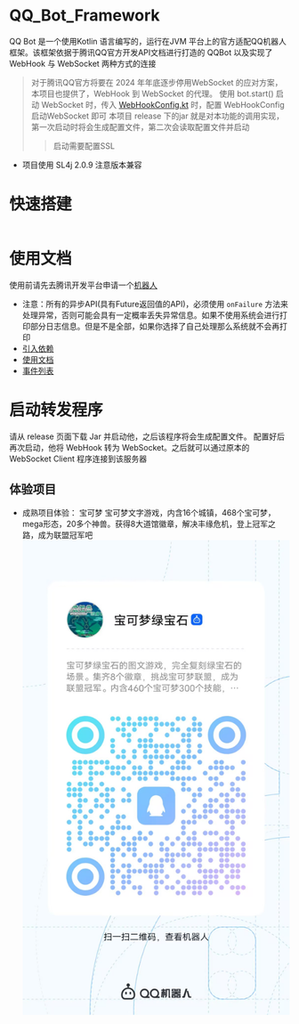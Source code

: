 # QQ_Bot_Framework

QQ Bot 是一个使用Kotlin 语言编写的，运行在JVM 平台上的官方适配QQ机器人框架。该框架依据于腾讯QQ官方开发API文档进行打造的
QQBot 以及实现了 WebHook 与 WebSocket 两种方式的连接

> 对于腾讯QQ官方将要在 2024 年年底逐步停用WebSocket 的应对方案，本项目也提供了，WebHook 到 WebSocket 的代理。
> 使用 bot.start() 启动 WebSocket 时，传入 [WebHookConfig.kt](src/main/kotlin/io/github/zimoyin/qqbot/net/webhook/WebHookConfig.kt) 时，配置 WebHookConfig 启动WebSocket 即可
> 本项目 release 下的jar 就是对本功能的调用实现，第一次启动时将会生成配置文件，第二次会读取配置文件并启动
> > 启动需要配置SSL
>


* 项目使用 SL4j 2.0.9 注意版本兼容

# 快速搭建
```java

```

# 使用文档

使用前请先去腾讯开发平台申请一个[机器人](https://q.qq.com/#/app/bot)

* 注意：所有的异步API(具有Future返回值的API)，必须使用 `onFailure` 方法来处理异常，否则可能会具有一定概率丢失异常信息。如果不使用系统会进行打印部分日志信息。但是不是全部，如果你选择了自己处理那么系统就不会再打印
* [引入依赖](docs%2Fdependent.md)
* [使用文档](docs%2Flogin.md)
* [事件列表](docs%2Fevents.md)

# 启动转发程序
请从 release 页面下载 Jar 并启动他，之后该程序将会生成配置文件。
配置好后再次启动，他将 WebHook 转为 WebSocket。之后就可以通过原本的 WebSocket Client 程序连接到该服务器


## 体验项目
* 成熟项目体验： 宝可梦
宝可梦文字游戏，内含16个城镇，468个宝可梦，mega形态，20多个神兽。获得8大道馆徽章，解决丰缘危机，登上冠军之路，成为联盟冠军吧
![img.png](img.png)
